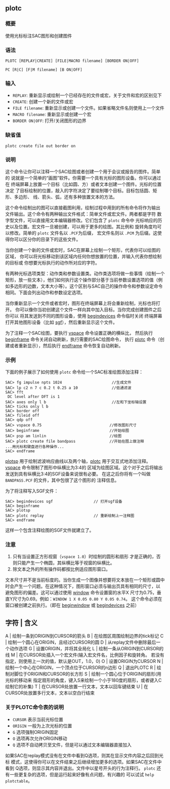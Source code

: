 ## plotc

### 概要

使用光标标注SAC图形和创建图件

### 语法

``` {.bash}
PLOTC [REPLAY|CREATE] [FILE|MACRO filename] [BORDER ON|OFF]
```
``` {.bash}
PC [R|C] [F|M filename] [B ON|OFF]
```

### 输入

- `REPLAY`: 重新显示或绘制一个已经存在的文件或宏，关于文件和宏的区别见下
- `CREATE`: 创建一个新的文件或宏
- `FILE filename`: 重新显示或创建一个文件。如果省略文件名则使用上一个文件
- `MACRO filename`: 重新显示或创建一个宏
- `BORDER ON|OFF`: 打开/关闭图形的边界

### 缺省值

``` {.bash}
plotc create file out border on
```

### 说明

这个命令让你可以注释一个SAC绘图或者创建一个用于会议或报告的图件。简单的
说就是一个简单的“画图”软件。你需要一个具有光标的图形设备。你可以通过在
终端屏幕上放置一个目标（比如圆、方）或者文本创建一个图件。光标的位置决定
了目标绘制的位置，敲入的字符决定了要绘制哪个目标。目标包括圆、矩形、多边形、
线、箭头、弧，还有多种放置文本的方法。

这个命令绘制出的图可以直接截图利用，绘制过程中用到的所有命令将作为输出
文件输出。这个命令有两种输出文件格式：简单文件或宏文件。两者都是字符
数字型文件，可以直接用文本编辑器修改。它们包含了 `plotc` 命令中
光标响应的历史以及位置。宏文件一旦被创建，可以用于更多的绘图。其比例和
旋转角度均可以修改。简单的 `plotc` 文件名以 `.PCF`为后缀， 宏文件名则以
`.PCM` 为后缀。这使得你可以区分你的目录下的这些文件。

当你创建一个新的文件或宏时，SAC在屏幕上绘制一个矩形，代表你可以绘图的区域，
你可以将光标移动到该区域内任何你想放置的位置，并输入代表你想绘制的目标或
你想要光标执行的动作所对应的字符。

有两种光标选项类型：动作类和参数设置类。动作类选项将做一些事情（绘制一个
矩形，放一些文本），他们如何执行这个操作部分基于当前参数设置选项的值（例
如多边形的边数，文本大小等）。这个区别与SAC自己的操作命令和参数设定命令
相同。下面会列出动作和参数设定选项。

当你重新显示一个文件或者宏时，图形在终端屏幕上将会重新绘制，光标也将打开。
你可以像你当初创建这个文件一样向其中加入目标。当你完成创建图件之后你可以
将其发送到不同的图形设备，使用 [begindevices](/commands/begindevices.md)
命令临时关闭 终端屏幕打开其他图形设备（比如
[sgf](/commands/sgf.md)），然后重新显示这个文件。

为了注释一个SAC绘图，要执行 [vspace](/commands/vspace.md)
命令设置正确的横纵比， 然后执行 [beginframe](/commands/beginframe.md)
命令关闭自动刷新，执行需要的SAC绘图命令， 执行
[plotc](/commands/plotc.md) 命令（创建或者重新显示），然后执行
[endframe](/commands/endframe.md) 命令恢复自动刷新。

### 示例

下面的例子展示了如何使用 `plotc` 命令给一个SAC标准绘图添加注释：

``` {.bash}
SAC> fg impulse npts 1024                      //生成文件
SAC> lp c2 n 7 c 0.2 t 0.25 a 10               //低通滤波
SAC> fft
 DC level after DFT is 1
SAC> axes only l b                             //左和下坐标轴设置
SAC> ticks only l b
SAC> border off
SAC> fileid off
SAC> qdp off
SAC> vspace 0.75                              //修改图形尺寸
SAC> beginframe                               //开始绘图
SAC> psp am linlin                            //绘图
SAC> plotc create file bandpass               //开始在图上做注释
...用光标和键盘进行各种操作...
SAC> endframe
```

[plotsp](/commands/plotsp.md)
用于绘制滤波响应曲线以及两个轴，[plotc](/commands/plotc.md)
用于交互式地添加注释。[vspace](/commands/vspace.md)
命令限制了图形中纵横比为3:4的
区域为绘图区域。这个对于之后将输出发送到具有纵横比3:4的SGF设备来说很有必要。
在这之后你将有一个叫做 `BANDPASS.PCF` 的文件，其中包很了这个图形的
注释信息。

为了将注释写入SGF文件：

``` {.bash}
SAC> begindevices sgf                  // 打开sgf设备
SAC> beginframe
SAC> plotsp
SAC> plotc replay                      // 重新绘制上一注释图
SAC> endframe
```

这样一个包含注释绘图的SGF文件就建立了。

### 注意

1.  只有当设置正方形视窗（`vspace 1.0`）时绘制的圆形和扇形
    才是正确的，否则只能产生一个椭圆，其纵横比等于视窗的纵横比。
2.  除文本之外的所有操作码都按比例适应图形窗口。

文本尺寸并不是当前标度的。当你生成一个图像并想要将文本放在一个矩形或圆中
时会产生一个问题。在这种情况下，图形窗口必须与输出页具有相同的尺寸，以
避免图形的偏差。这可以通过使用 [window](/commands/window.md)
命令设置窗的水平X
尺寸为0.75，垂直Y尺寸为0.69。例如：`WINDOW 1 X 0.05 0.80 Y 0.05 0.74`。
这个命令必须在窗口被创建之前执行。（即在
[beginwindow](/commands/beginwindow.md) 或
[begindevices](/commands/begindevices.md) 之前）

  字符 | 含义
-------------------------------------------------------------------------------------------------------
  A   |   绘制一条到ORIGIN到CURSOR的箭头
  B   |   在绘图区周围绘制边界的tick标记
  C   |   绘制一个圆心在ORIGIN，且经过CURSOR的圆
  D   |   从replay文件中删除最后一个动作选项
  G   |   设置ORIGIN，并将其全局化
  L   |   绘制一条从ORIGIN到CURSOR的线
  M   |   在CURSOR处插入一个宏文件(输入宏文件名，比例因子和旋转角。 若没有指定，则使用上一次的值，默认是OUT，1.0，0)
  O   |   设置ORIGIN为CURSOR
  N   |   绘制一个中心在ORIGIN，一个顶点位于CURSOR的n边形
  Q   |   退出PLOTC
  R   |   绘制对脚位于ORIGIN和CURSOR的长方形
  S   |   绘制一个圆心位于ORIGIN的扇形(用光标的移动来 指定扇形的角度，键入S来绘制一个小于180度的扇形，或者键入C绘制它的补集)
  T   |   在CURSOR处放置一行文本，文本以回车键结束
  U   |   在CURSOR处放置多行文本，文本以空白行结束

### 关于PLOTC命令表的说明

-   `CURSOR` 表示当前光标位置
-   `ORIGIN` 一般为上次光标的位置
-   `G` 选项强制ORIGIN固定
-   `O` 选项再次允许ORIGIN移动
-   `Q` 选项不自动拷贝至文件，但是可以通过文本编辑器直接加入

如果SAC在replay模式没有在文件中看到Q选项，则其在显示文件内容之后回到光标
模式，这使得你可以在文件结束之后继续增加更多的选项。如果SAC在文件中看到
Q选项，则显示其内容并退出。文件中以星号开头的行为注释行。 `plotc`
还有一些更复杂的选项，但是运行起来好像有点问题，有兴趣的 可以试试
`help plotctable`。
